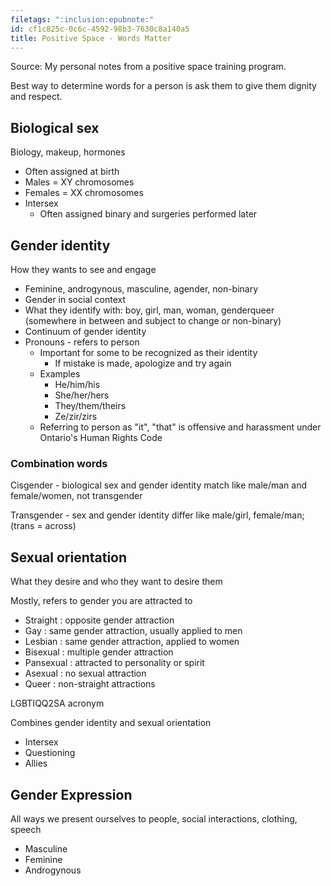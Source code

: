 ```yaml
---
filetags: ":inclusion:epubnote:"
id: cf1c825c-0c6c-4592-98b3-7630c8a140a5
title: Positive Space - Words Matter
---
```


Source: My personal notes from a positive space training program.

Best way to determine words for a person is ask them to give them
dignity and respect.

## Biological sex

Biology, makeup, hormones

- Often assigned at birth
- Males = XY chromosomes
- Females = XX chromosomes
- Intersex
  - Often assigned binary and surgeries performed later

## Gender identity

How they wants to see and engage

- Feminine, androgynous, masculine, agender, non-binary
- Gender in social context
- What they identify with: boy, girl, man, woman, genderqueer (somewhere
  in between and subject to change or non-binary)
- Continuum of gender identity
- Pronouns - refers to person
  - Important for some to be recognized as their identity
    - If mistake is made, apologize and try again
  - Examples
    - He/him/his
    - She/her/hers
    - They/them/theirs
    - Ze/zir/zirs
  - Referring to person as "it", "that" is offensive and harassment
    under Ontario's Human Rights Code

### Combination words

Cisgender - biological sex and gender identity match like male/man and
female/women, not transgender

Transgender - sex and gender identity differ like male/girl, female/man;
(trans = across)

## Sexual orientation

What they desire and who they want to desire them

Mostly, refers to gender you are attracted to

- Straight : opposite gender attraction
- Gay : same gender attraction, usually applied to men
- Lesbian : same gender attraction, applied to women
- Bisexual : multiple gender attraction
- Pansexual : attracted to personality or spirit
- Asexual : no sexual attraction
- Queer : non-straight attractions

LGBTIQQ2SA acronym

Combines gender identity and sexual orientation

- Intersex
- Questioning
- Allies

## Gender Expression

All ways we present ourselves to people, social interactions, clothing,
speech

- Masculine
- Feminine
- Androgynous
